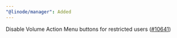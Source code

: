 ```yaml
---
"@linode/manager": Added
---
```


Disable Volume Action Menu buttons for restricted users ([#10641](https://github.com/linode/manager/pull/10641))
